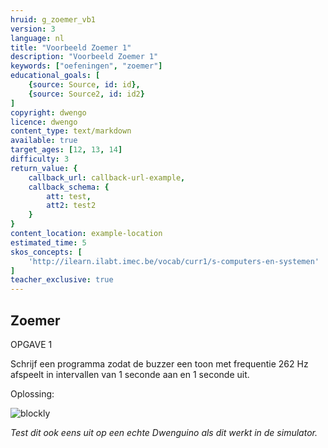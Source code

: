 ```yaml
---
hruid: g_zoemer_vb1
version: 3
language: nl
title: "Voorbeeld Zoemer 1"
description: "Voorbeeld Zoemer 1"
keywords: ["oefeningen", "zoemer"]
educational_goals: [
    {source: Source, id: id}, 
    {source: Source2, id: id2}
]
copyright: dwengo
licence: dwengo
content_type: text/markdown
available: true
target_ages: [12, 13, 14]
difficulty: 3
return_value: {
    callback_url: callback-url-example,
    callback_schema: {
        att: test,
        att2: test2
    }
}
content_location: example-location
estimated_time: 5
skos_concepts: [
    'http://ilearn.ilabt.imec.be/vocab/curr1/s-computers-en-systemen'
]
teacher_exclusive: true
---
```

## Zoemer

OPGAVE 1  

Schrijf een programma zodat de buzzer een toon met frequentie 262 Hz afspeelt in intervallen van 1 seconde aan en 1 seconde uit.


Oplossing:

![blockly](@learning-object/zoemer_m1/nl/3)

*Test dit ook eens uit op een echte Dwenguino als dit werkt in de simulator.*